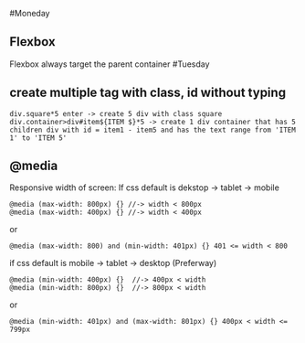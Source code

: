 #Moneday
## Flexbox
Flexbox always target the parent container
#Tuesday
## create multiple tag with class, id without typing
~~~
div.square*5 enter -> create 5 div with class square
div.container>div#item${ITEM $}*5 -> create 1 div container that has 5 children div with id = item1 - item5 and has the text range from 'ITEM 1' to 'ITEM 5'
~~~
## @media
Responsive width of screen:
If css default is dekstop -> tablet -> mobile
~~~
@media (max-width: 800px) {} //-> width < 800px
@media (max-width: 400px) {} //-> width < 400px
~~~
or
~~~
@media (max-width: 800) and (min-width: 401px) {} 401 <= width < 800
~~~
if css default is mobile -> tablet -> desktop (Preferway)
~~~
@media (min-width: 400px) {}  //-> 400px < width
@media (min-width: 800px) {}  //-> 800px < width
~~~
or
~~~
@media (min-width: 401px) and (max-width: 801px) {} 400px < width <= 799px
~~~
